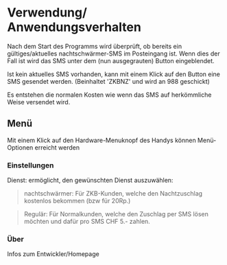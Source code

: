 # Verwendung/ Anwendungsverhalten #

Nach dem Start des Programms wird überprüft, ob bereits ein gültiges/aktuelles nachtschwärmer-SMS im Posteingang ist.
Wenn dies der Fall ist wird das SMS unter dem (nun ausgegrauten) Button eingeblendet.

Ist kein aktuelles SMS vorhanden, kann mit einem Klick auf den Button eine SMS gesendet werden. (Beinhaltet 'ZKBNZ' und wird an 988 geschickt)

Es entstehen die normalen Kosten wie wenn das SMS auf herkömmliche Weise versendet wird.

## Menü ##

Mit einem Klick auf den Hardware-Menuknopf des Handys können Menü-Optionen erreicht werden

### Einstellungen ###

Dienst: ermöglicht, den gewünschten Dienst auszuwählen:
> nachtschwärmer: Für ZKB-Kunden, welche den Nachtzuschlag kostenlos bekommen (bzw für 20Rp.)

> Regulär: Für Normalkunden, welche den Zuschlag per SMS lösen möchten und dafür pro SMS CHF 5.- zahlen.

### Über ###

Infos zum Entwickler/Homepage
